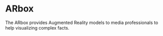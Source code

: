 # ARbox
The ARbox provides Augmented Reality models to media professionals to help visualizing complex facts.
